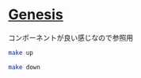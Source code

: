 # [Genesis](https://github.com/thedevdojo/genesis)

コンポーネントが良い感じなので参照用

```bash
make up
```

```bash
make down
```
